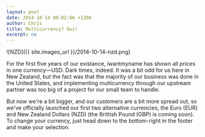 ```yaml
---
layout: post
date: 2014-10-14 08:02:06 +1200
author: Chris
title: Multicurrency? Oui!
excerpt: no
---
```


![NZD]({{ site.images_url }}/2014-10-14-nzd.png)

For the first five years of our existance, iwantmyname has shown all prices in one currency—USD. Dark times, indeed. It was a bit odd for us here in New Zealand, but the fact was that the majority of our business was done in the United States, and implementing multicurrency through our upstream partner was too big of a project for our small team to handle. 

But now we're a bit bigger, and our customers are a bit more spread out, so we've officially launched our first two alternative currencies, the Euro (EUR) and New Zealand Dollars (NZD) (the Brittish Pound (GBP) is coming soon). To change your currency, just head down to the bottom-right in the footer and make your selection.

